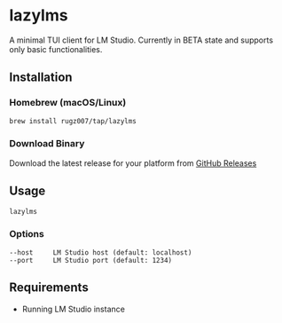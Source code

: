 # lazylms

A minimal TUI client for LM Studio. Currently in BETA state and supports only basic functionalities.

## Installation

### Homebrew (macOS/Linux)

```bash
brew install rugz007/tap/lazylms
```

### Download Binary

Download the latest release for your platform from [GitHub Releases](https://github.com/Rugz007/lazylms/releases)

## Usage

```bash
lazylms
```

### Options

```
--host     LM Studio host (default: localhost)
--port     LM Studio port (default: 1234)
```

## Requirements

- Running LM Studio instance
